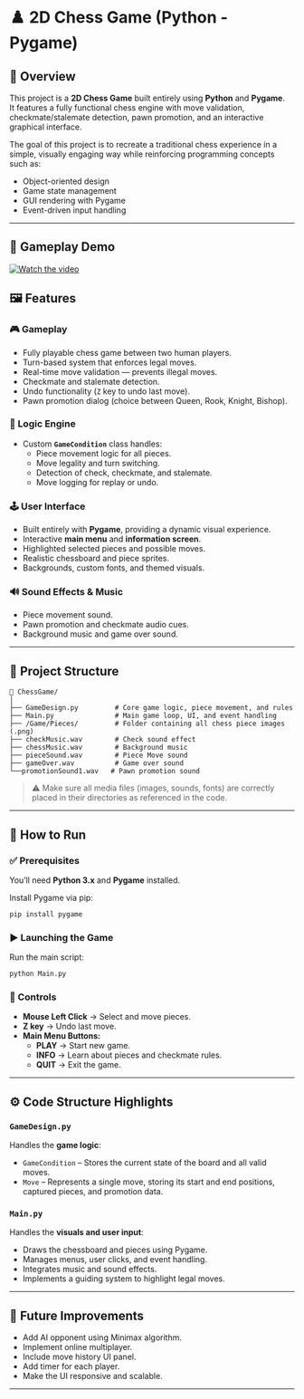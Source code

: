 # ♟️ 2D Chess Game (Python - Pygame)

## 🧩 Overview
This project is a **2D Chess Game** built entirely using **Python** and **Pygame**.  
It features a fully functional chess engine with move validation, checkmate/stalemate detection, pawn promotion, and an interactive graphical interface.  

The goal of this project is to recreate a traditional chess experience in a simple, visually engaging way while reinforcing programming concepts such as:
- Object-oriented design  
- Game state management  
- GUI rendering with Pygame  
- Event-driven input handling  

---
## 🎥 Gameplay Demo

[![Watch the video](https://img.youtube.com/vi/ZA3ONDq-M34/maxresdefault.jpg)](https://youtu.be/ZA3ONDq-M34)


## 🖼️ Features

### 🎮 Gameplay
- Fully playable chess game between two human players.
- Turn-based system that enforces legal moves.
- Real-time move validation — prevents illegal moves.
- Checkmate and stalemate detection.
- Undo functionality (`Z` key to undo last move).
- Pawn promotion dialog (choice between Queen, Rook, Knight, Bishop).

### 🧠 Logic Engine
- Custom **`GameCondition`** class handles:
  - Piece movement logic for all pieces.
  - Move legality and turn switching.
  - Detection of check, checkmate, and stalemate.
  - Move logging for replay or undo.

### 🕹️ User Interface
- Built entirely with **Pygame**, providing a dynamic visual experience.
- Interactive **main menu** and **information screen**.
- Highlighted selected pieces and possible moves.
- Realistic chessboard and piece sprites.
- Backgrounds, custom fonts, and themed visuals.

### 🔊 Sound Effects & Music
- Piece movement sound.  
- Pawn promotion and checkmate audio cues.  
- Background music and game over sound.

---

## 🧰 Project Structure

```
📁 ChessGame/
│
├── GameDesign.py         # Core game logic, piece movement, and rules
├── Main.py               # Main game loop, UI, and event handling
├── /Game/Pieces/         # Folder containing all chess piece images (.png)
├── checkMusic.wav        # Check sound effect
├── chessMusic.wav        # Background music
├── pieceSound.wav        # Piece Move sound
├── gameOver.wav          # Game over sound
└──promotionSound1.wav   # Pawn promotion sound
```

> ⚠️ Make sure all media files (images, sounds, fonts) are correctly placed in their directories as referenced in the code.

---

## 🚀 How to Run

### ✅ Prerequisites
You’ll need **Python 3.x** and **Pygame** installed.

Install Pygame via pip:
```bash
pip install pygame
```

### ▶️ Launching the Game
Run the main script:
```bash
python Main.py
```

### 🧩 Controls
- **Mouse Left Click** → Select and move pieces.  
- **Z key** → Undo last move.  
- **Main Menu Buttons:**
  - **PLAY** → Start new game.
  - **INFO** → Learn about pieces and checkmate rules.
  - **QUIT** → Exit the game.

---

## ⚙️ Code Structure Highlights

### `GameDesign.py`
Handles the **game logic**:
- `GameCondition` – Stores the current state of the board and all valid moves.
- `Move` – Represents a single move, storing its start and end positions, captured pieces, and promotion data.

### `Main.py`
Handles the **visuals and user input**:
- Draws the chessboard and pieces using Pygame.
- Manages menus, user clicks, and event handling.
- Integrates music and sound effects.
- Implements a guiding system to highlight legal moves.

---

## 🧠 Future Improvements
- Add AI opponent using Minimax algorithm.
- Implement online multiplayer.
- Include move history UI panel.
- Add timer for each player.
- Make the UI responsive and scalable.

---

